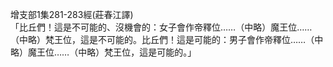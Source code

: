 增支部1集281-283經(莊春江譯)  
「比丘們！這是不可能的、沒機會的：女子會作帝釋位……（中略）魔王位……（中略）梵王位，這是不可能的。比丘們！這是可能的：男子會作帝釋位……（中略）魔王位……（中略）梵王位，這是可能的。」  
  
  
